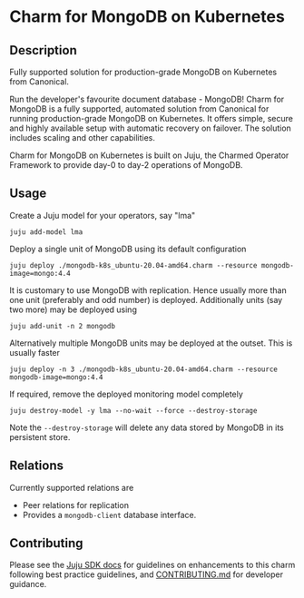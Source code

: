 # Charm for MongoDB on Kubernetes

## Description

Fully supported solution for production-grade MongoDB on Kubernetes from Canonical.

Run the developer's favourite document database - MongoDB! Charm for MongoDB is a
fully supported, automated solution from Canonical for running production-grade
MongoDB on Kubernetes. It offers simple, secure and highly available setup with
automatic recovery on failover. The solution includes scaling and other capabilities.

Charm for MongoDB on Kubernetes is built on Juju, the Charmed Operator Framework
to provide day-0 to day-2 operations of MongoDB.

## Usage

Create a Juju model for your operators, say "lma"

    juju add-model lma

Deploy a single unit of MongoDB using its default configuration

    juju deploy ./mongodb-k8s_ubuntu-20.04-amd64.charm --resource mongodb-image=mongo:4.4

It is customary to use MongoDB with replication. Hence usually more
than one unit (preferably and odd number) is deployed. Additionally
units (say two more) may be deployed using

    juju add-unit -n 2 mongodb

Alternatively multiple MongoDB units may be deployed at the
outset. This is usually faster

    juju deploy -n 3 ./mongodb-k8s_ubuntu-20.04-amd64.charm --resource mongodb-image=mongo:4.4

If required, remove the deployed monitoring model completely

    juju destroy-model -y lma --no-wait --force --destroy-storage

Note the `--destroy-storage` will delete any data stored by MongoDB in
its persistent store.

## Relations

Currently supported relations are

- Peer relations for replication
- Provides a `mongodb-client` database interface.

## Contributing

Please see the [Juju SDK docs](https://juju.is/docs/sdk) for guidelines on enhancements to this
charm following best practice guidelines, and [CONTRIBUTING.md](./CONTRIBUTING.md) for developer guidance.
